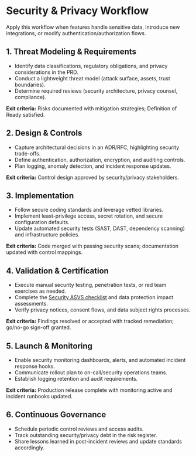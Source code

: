 # Security & Privacy Workflow

Apply this workflow when features handle sensitive data, introduce new integrations, or modify authentication/authorization
flows.

## 1. Threat Modeling & Requirements
- Identify data classifications, regulatory obligations, and privacy considerations in the PRD.
- Conduct a lightweight threat model (attack surface, assets, trust boundaries).
- Determine required reviews (security architecture, privacy counsel, compliance).

**Exit criteria:** Risks documented with mitigation strategies; Definition of Ready satisfied.

## 2. Design & Controls
- Capture architectural decisions in an ADR/RFC, highlighting security trade-offs.
- Define authentication, authorization, encryption, and auditing controls.
- Plan logging, anomaly detection, and incident response updates.

**Exit criteria:** Control design approved by security/privacy stakeholders.

## 3. Implementation
- Follow secure coding standards and leverage vetted libraries.
- Implement least-privilege access, secret rotation, and secure configuration defaults.
- Update automated security tests (SAST, DAST, dependency scanning) and infrastructure policies.

**Exit criteria:** Code merged with passing security scans; documentation updated with control mappings.

## 4. Validation & Certification
- Execute manual security testing, penetration tests, or red team exercises as needed.
- Complete the [Security ASVS checklist](../templates/Security-ASVS-checklist.md) and data protection impact assessments.
- Verify privacy notices, consent flows, and data subject rights processes.

**Exit criteria:** Findings resolved or accepted with tracked remediation; go/no-go sign-off granted.

## 5. Launch & Monitoring
- Enable security monitoring dashboards, alerts, and automated incident response hooks.
- Communicate rollout plan to on-call/security operations teams.
- Establish logging retention and audit requirements.

**Exit criteria:** Production release complete with monitoring active and incident runbooks updated.

## 6. Continuous Governance
- Schedule periodic control reviews and access audits.
- Track outstanding security/privacy debt in the risk register.
- Share lessons learned in post-incident reviews and update standards accordingly.
